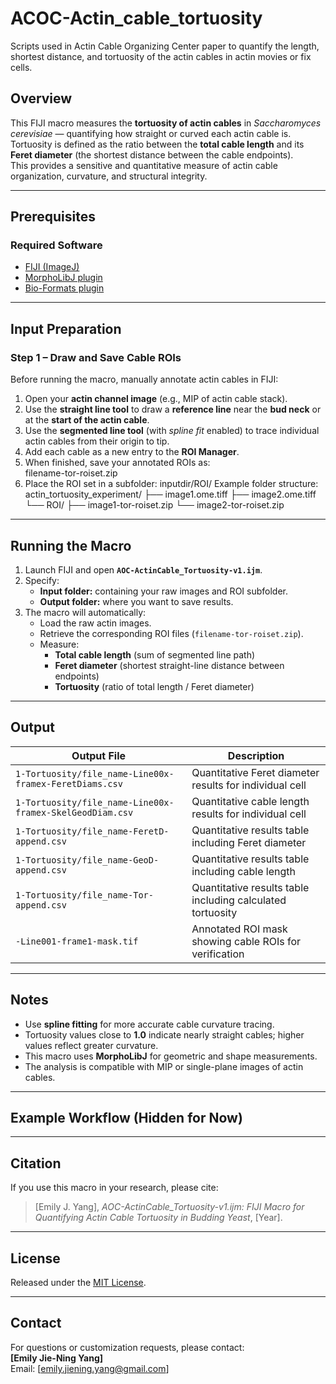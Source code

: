 # ACOC-Actin_cable_tortuosity
Scripts used in Actin Cable Organizing Center paper to quantify the length, shortest distance, and tortuosity of the actin cables in actin movies or fix cells.

## Overview
This FIJI macro measures the **tortuosity of actin cables** in *Saccharomyces cerevisiae* — quantifying how straight or curved each actin cable is.  
Tortuosity is defined as the ratio between the **total cable length** and its **Feret diameter** (the shortest distance between the cable endpoints).  
This provides a sensitive and quantitative measure of actin cable organization, curvature, and structural integrity.

---

## Prerequisites

### Required Software
- [FIJI (ImageJ)](https://fiji.sc/)
- [MorphoLibJ plugin](https://imagej.net/plugins/morpholibj)
- [Bio-Formats plugin](https://www.openmicroscopy.org/bio-formats/)

---

## Input Preparation

### Step 1 – Draw and Save Cable ROIs
Before running the macro, manually annotate actin cables in FIJI:

1. Open your **actin channel image** (e.g., MIP of actin cable stack).  
2. Use the **straight line tool** to draw a **reference line** near the **bud neck** or at the **start of the actin cable**.  
3. Use the **segmented line tool** (with *spline fit* enabled) to trace individual actin cables from their origin to tip.  
4. Add each cable as a new entry to the **ROI Manager**.  
5. When finished, save your annotated ROIs as:  
filename-tor-roiset.zip
6. Place the ROI set in a subfolder:
inputdir/ROI/
Example folder structure:
actin_tortuosity_experiment/
├── image1.ome.tiff
├── image2.ome.tiff
└── ROI/
├── image1-tor-roiset.zip
└── image2-tor-roiset.zip


---

## Running the Macro

1. Launch FIJI and open **`AOC-ActinCable_Tortuosity-v1.ijm`**.  
2. Specify:
   - **Input folder:** containing your raw images and ROI subfolder.  
   - **Output folder:** where you want to save results.  
3. The macro will automatically:
   - Load the raw actin images.  
   - Retrieve the corresponding ROI files (`filename-tor-roiset.zip`).  
   - Measure:
     - **Total cable length** (sum of segmented line path)  
     - **Feret diameter** (shortest straight-line distance between endpoints)  
     - **Tortuosity** (ratio of total length / Feret diameter)

---

## Output

| Output File | Description |
|--------------|-------------|
| `1-Tortuosity/file_name-Line00x-framex-FeretDiams.csv` | Quantitative Feret diameter results for individual cell |
| `1-Tortuosity/file_name-Line00x-framex-SkelGeodDiam.csv` | Quantitative cable length results for individual cell |
| `1-Tortuosity/file_name-FeretD-append.csv` | Quantitative results table including Feret diameter |
| `1-Tortuosity/file_name-GeoD-append.csv` | Quantitative results table including cable length |
| `1-Tortuosity/file_name-Tor-append.csv` | Quantitative results table including calculated tortuosity |
| `-Line001-frame1-mask.tif` | Annotated ROI mask showing cable ROIs for verification |

---

## Notes
- Use **spline fitting** for more accurate cable curvature tracing.  
- Tortuosity values close to **1.0** indicate nearly straight cables; higher values reflect greater curvature.  
- This macro uses **MorphoLibJ** for geometric and shape measurements.  
- The analysis is compatible with MIP or single-plane images of actin cables.

---

## Example Workflow (Hidden for Now)

<!--
### Example Workflow
1. **Example Input Image:** Raw actin cable field.  
2. **Example ROI Annotation:** Cables traced with segmented line (spline).  
3. **Example Tortuosity Output:** CSV table with cable length and curvature metrics.  
4. **Example QC Overlay:** Annotated cables overlaid on actin image.
-->

---

## Citation
If you use this macro in your research, please cite:  
> [Emily J. Yang], *AOC-ActinCable_Tortuosity-v1.ijm: FIJI Macro for Quantifying Actin Cable Tortuosity in Budding Yeast*, [Year].

---

## License
Released under the [MIT License](LICENSE).

---

## Contact
For questions or customization requests, please contact:  
**[Emily Jie-Ning Yang]**  
Email: [emily.jiening.yang@gmail.com]
